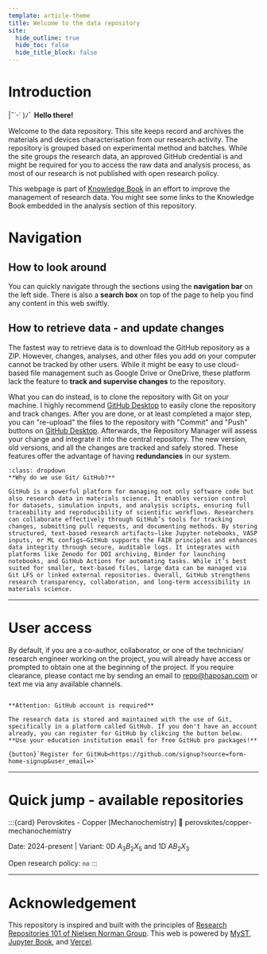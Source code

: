 ```yaml
---
template: article-theme
title: Welcome to the data repository
site:
  hide_outline: true
  hide_toc: false
  hide_title_block: false
---
```


# Introduction

|˶˙ᵕ˙ )ﾉﾞ
**Hello there!**

Welcome to the data repository. This site keeps record and archives the materials and devices characterisation from our research activity. The repository is grouped based on experimental method and batches. While the site groups the research data, an approved GitHub credential is and might be required for you to access the raw data and analysis process, as most of our research is not published with open research policy.

This webpage is part of [Knowledge Book](https://docs.haposan.com/) in an effort to improve the management of research data. You might see some links to the Knowledge Book embedded in the analysis section of this repository.

# Navigation

## How to look around

You can quickly navigate through the sections using the **navigation bar** on the left side. There is also a **search box** on top of the page to help you find any content in this web swiftly.

## How to retrieve data - and update changes

The fastest way to retrieve data is to download the GitHub repository as a ZIP. However, changes, analyses, and other files you add on your computer cannot be tracked by other users. While it might be easy to use cloud-based file management such as Google Drive or OneDrive, these platform lack the feature to **track and supervise changes** to the repository.

What you can do instead, is to clone the repository with Git on your machine. I highly recommend [GitHub Desktop](https://desktop.github.com/download/) to easily clone the repository and track changes. After you are done, or at least completed a major step, you can "re-upload" the files to the repository with "Commit" and "Push" buttons on [GitHub Desktop](https://desktop.github.com/download/). Afterwards, the Repository Manager will assess your change and integrate it into the central repository. The new version, old versions, and all the changes are tracked and safely stored. These features offer the advantage of having **redundancies** in our system.

```{hint}
:class: dropdown
**Why do we use Git/ GitHub?**

GitHub is a powerful platform for managing not only software code but also research data in materials science. It enables version control for datasets, simulation inputs, and analysis scripts, ensuring full traceability and reproducibility of scientific workflows. Researchers can collaborate effectively through GitHub’s tools for tracking changes, submitting pull requests, and documenting methods. By storing structured, text-based research artifacts—like Jupyter notebooks, VASP inputs, or ML configs—GitHub supports the FAIR principles and enhances data integrity through secure, auditable logs. It integrates with platforms like Zenodo for DOI archiving, Binder for launching notebooks, and GitHub Actions for automating tasks. While it’s best suited for smaller, text-based files, large data can be managed via Git LFS or linked external repositories. Overall, GitHub strengthens research transparency, collaboration, and long-term accessibility in materials science.
```

---
# User access
By default, if you are a co-author, collaborator, or one of the technician/ research engineer working on the project, you will already have access or prompted to obtain one at the beginning of the project. If you require clearance, please contact me by sending an email to repo@haposan.com or text me via any available channels.


```{attention}

**Attention: GitHub account is required**

The research data is stored and maintained with the use of Git, specifically in a platform called GitHub. If you don't have an account already, you can register for GitHub by clikcing the button below. **Use your education institution email for free GitHub pro packages!**

{button}`Register for GitHub<https://github.com/signup?source=form-home-signup&user_email=>`
```
---

# Quick jump - available repositories
:::{card} Perovskites - Copper [Mechanochemistry]
:link: perovskites/copper-mechanochemistry

Date: 2024-present | Variant: 0D $A_3B_2X_5$ and 1D $AB_2X_3$

Open research policy: `no`
:::

---
# Acknowledgement
This repository is inspired and built with the principles of [Research Repositories 101 of Nielsen Norman Group](https://www.nngroup.com/articles/research-repositories/). This web is powered by [MyST](https://mystmd.org/made-with-myst), [Jupyter Book](https://jupyterbook.org/en/stable/intro.html), and [Vercel](https://vercel.com/).